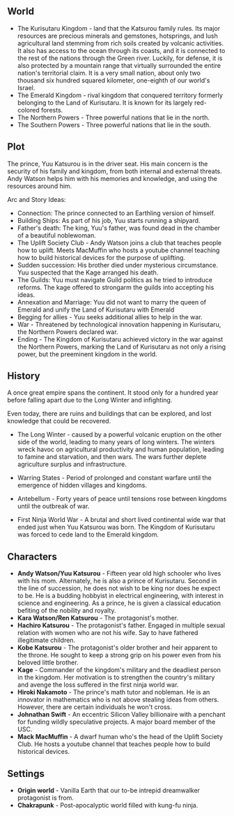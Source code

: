 

## World
* The Kurisutaru Kingdom - land that the Katsurou family rules. Its major resources are precious minerals and gemstones, hotsprings, and lush agricultural land stemming from rich soils created by volcanic activities. It also has access to the ocean through its coasts, and it is connected to the rest of the nations through the Green river. Luckily, for defense, it is also protected by a mountain range that virtually surrounded the entire nation's territorial claim. It is a very small nation, about only two thousand six hundred squared kilometer, one-eighth of our world's Israel.
* The Emerald Kingdom - rival kingdom that conquered territory formerly belonging to the Land of Kurisutaru. It is known for its largely red-colored forests.
* The Northern Powers - Three powerful nations that lie in the north.
* The Southern Powers - Three powerful nations that lie in the south.

## Plot

The prince, Yuu Katsurou is in the driver seat. His main concern is the security of his family and kingdom, from both internal and external threats. Andy Watson helps him with his memories and knowledge, and using the resources around him.

Arc and Story Ideas:

* Connection: The prince connected to an Earthling version of himself.
* Building Ships: As part of his job, Yuu starts running a shipyard.
* Father's death: The king, Yuu's father, was found dead in the chamber of a beautiful noblewoman.
* The Uplift Society Club - Andy Watson joins a club that teaches people how to uplift. Meets MacMuffin who hosts a youtube channel teaching how to build historical devices for the purpose of uplifting.
* Sudden succession: His brother died under mysterious circumstance. Yuu suspected that the Kage arranged his death.
* The Guilds: Yuu must navigate Guild politics as he tried to introduce reforms. The kage offered to strongarm the guilds into accepting his ideas.
* Annexation and Marriage: Yuu did not want to marry the queen of Emerald and unify the Land of Kurisutaru with Emerald
* Begging for allies - Yuu seeks additional allies to help in the war.
* War - Threatened by technological innovation happening in Kurisutaru, the Northern Powers declared war.
* Ending - The Kingdom of Kurisutaru achieved victory in the war against the Northern Powers, marking the Land of Kurisutaru as not only a rising power, but the preeminent kingdom in the world.

## History

A once great empire spans the continent. It stood only for a hundred year before falling apart due to the Long Winter and infighting.

Even today, there are ruins and buildings that can be explored, and lost knowledge that could be recovered.

* The Long Winter - caused by a powerful volcanic eruption on the other side of the world, leading to many years of long winters. The winters wreck havoc on agricultural productivity and human population, leading to famine and starvation, and then wars. The wars further deplete agriculture surplus and infrastructure.

* Warring States - Period of prolonged and constant warfare until the emergence of hidden villages and kingdoms.

* Antebellum -  Forty years of peace until tensions rose between kingdoms until the outbreak of war.

* First Ninja World War - A brutal and short lived continental wide war that ended just when Yuu Katsurou was born. The Kingdom of Kurisutaru was forced to cede land to the Emerald kingdom.


## Characters

* **Andy Watson/Yuu Katsurou** - Fifteen year old high schooler who lives with his mom. Alternately, he is also a prince of Kurisutaru. Second in the line of succession, he does not wish to be king nor does he expect to be. He is a budding hobbyist in electrical engineering, with interest in science and engineering. As a prince, he is given a classical education befiting of the nobility and royalty.
* **Kara Watson/Ren Katsurou** - The protagonist's mother.
* **Hachiro Katsurou** - The protagonist's father. Engaged in multiple sexual relation with women who are not his wife. Say to have fathered illegitimate children.
* **Kobe Katsurou** - The protagonist's older brother and heir apparent to the throne. He sought to keep a strong grip on his power even from his beloved little brother.
* **Kage** - Commander of the kingdom's military and the deadliest person in the kingdom. Her motivation is to strengthen the country's military and avenge the loss suffered in the first ninja world war.
* **Hiroki Nakamoto** - The prince's math tutor and nobleman. He is an innovator in mathematics who is not above stealing ideas from others. However, there are certain individuals he won't cross.
* **Johnathan Swift** - An eccentric Silicon Valley billionaire with a penchant for funding wildly speculative projects. A major board member of the USC.
* **Mack MacMuffin** - A dwarf human who's the head of the Uplift Society Club. He hosts a youtube channel that teaches people how to build historical devices.

## Settings

* **Origin world** - Vanilla Earth that our to-be intrepid dreamwalker protagonist is from.
* **Chakrapunk** - Post-apocalyptic world filled with kung-fu ninja.
